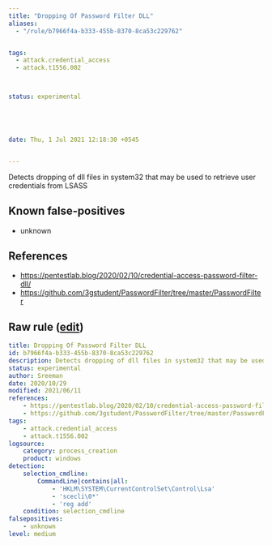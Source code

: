 ```yaml
---
title: "Dropping Of Password Filter DLL"
aliases:
  - "/rule/b7966f4a-b333-455b-8370-8ca53c229762"


tags:
  - attack.credential_access
  - attack.t1556.002



status: experimental





date: Thu, 1 Jul 2021 12:18:30 +0545


---
```


Detects dropping of dll files in system32 that may be used to retrieve user credentials from LSASS

<!--more-->


## Known false-positives

* unknown



## References

* https://pentestlab.blog/2020/02/10/credential-access-password-filter-dll/
* https://github.com/3gstudent/PasswordFilter/tree/master/PasswordFilter


## Raw rule ([edit](https://github.com/SigmaHQ/sigma/edit/master/rules/windows/process_creation/proc_creation_win_credential_access_via_password_filter.yml))
```yaml
title: Dropping Of Password Filter DLL
id: b7966f4a-b333-455b-8370-8ca53c229762
description: Detects dropping of dll files in system32 that may be used to retrieve user credentials from LSASS
status: experimental
author: Sreeman
date: 2020/10/29
modified: 2021/06/11
references:
    - https://pentestlab.blog/2020/02/10/credential-access-password-filter-dll/
    - https://github.com/3gstudent/PasswordFilter/tree/master/PasswordFilter
tags:
    - attack.credential_access
    - attack.t1556.002
logsource:
    category: process_creation
    product: windows
detection:
    selection_cmdline:
        CommandLine|contains|all:
            - 'HKLM\SYSTEM\CurrentControlSet\Control\Lsa'
            - 'scecli\0*'
            - 'reg add'
    condition: selection_cmdline
falsepositives:
    - unknown
level: medium

```
